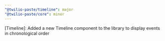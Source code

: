 ```yaml
---
"@twilio-paste/timeline": major
"@twilio-paste/core": minor
---
```


[Timeline]: Added a new Timeline component to the library to display events in chronological order
